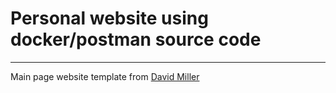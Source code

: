 # Personal website using docker/postman source code

-------------
Main page website template from <a href="https://github.com/startbootstrap/startbootstrap-resume">David Miller</a>

